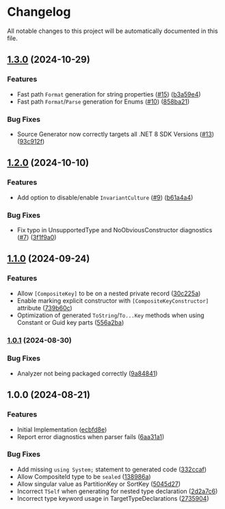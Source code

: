 # Changelog

All notable changes to this project will be automatically documented in this file.


## [1.3.0](https://github.com/DrBarnabus/CompositeKey/compare/v1.2.0...v1.3.0) (2024-10-29)


### Features

* Fast path `Format` generation for string properties ([#15](https://github.com/DrBarnabus/CompositeKey/issues/15)) ([b3a59e4](https://github.com/DrBarnabus/CompositeKey/commit/b3a59e44a1c76f20fd71aeec2dae5196e802e59d))
* Fast path `Format`/`Parse` generation for Enums ([#10](https://github.com/DrBarnabus/CompositeKey/issues/10)) ([858ba21](https://github.com/DrBarnabus/CompositeKey/commit/858ba212a359434c09a1abc9229209fac4ad7ffb))


### Bug Fixes

* Source Generator now correctly targets all .NET 8 SDK Versions ([#13](https://github.com/DrBarnabus/CompositeKey/issues/13)) ([93c912f](https://github.com/DrBarnabus/CompositeKey/commit/93c912fffa825e1818c6c98e8633991cca35f185))

## [1.2.0](https://github.com/DrBarnabus/CompositeKey/compare/v1.1.0...v1.2.0) (2024-10-10)


### Features

* Add option to disable/enable `InvariantCulture` ([#9](https://github.com/DrBarnabus/CompositeKey/issues/9)) ([b61a4a4](https://github.com/DrBarnabus/CompositeKey/commit/b61a4a4ba7facd11c4ff17e8e72baecdb61eada0))


### Bug Fixes

* Fix typo in UnsupportedType and NoObviousConstructor diagnostics ([#7](https://github.com/DrBarnabus/CompositeKey/issues/7)) ([3f1f9a0](https://github.com/DrBarnabus/CompositeKey/commit/3f1f9a02b9a7c89d2b08deee8e47c36af1eba6d2))

## [1.1.0](https://github.com/DrBarnabus/CompositeKey/compare/v1.0.1...v1.1.0) (2024-09-24)


### Features

* Allow `[CompositeKey]` to be on a nested private record ([30c225a](https://github.com/DrBarnabus/CompositeKey/commit/30c225a3fa406f70cfd4bb757e71f55392eaf809))
* Enable marking explicit constructor with `[CompositeKeyConstructor]` attribute ([739b60c](https://github.com/DrBarnabus/CompositeKey/commit/739b60c14366b689a96ff095d87d8336ad200ddc))
* Optimization of generated `ToString`/`To...Key` methods when using Constant or Guid key parts ([556a2ba](https://github.com/DrBarnabus/CompositeKey/commit/556a2ba308d538ca7fbdde2ec259060cb4ba77b2))

### [1.0.1](https://github.com/DrBarnabus/CompositeKey/compare/v1.0.0...v1.0.1) (2024-08-30)


### Bug Fixes

* Analyzer not being packaged correctly ([9a84841](https://github.com/DrBarnabus/CompositeKey/commit/9a8484138320f6422ab98e4cf86819b1d7c6d706))

## 1.0.0 (2024-08-21)


### Features

* Initial Implementation ([ecbfd8e](https://github.com/DrBarnabus/CompositeKey/commit/ecbfd8e38b76aec713a253861ffc6270d089f6e4))
* Report error diagnostics when parser fails ([6aa31a1](https://github.com/DrBarnabus/CompositeKey/commit/6aa31a16d306a9d7a39e888b3cf9526bd097b16e))


### Bug Fixes

* Add missing `using System;` statement to generated code ([332ccaf](https://github.com/DrBarnabus/CompositeKey/commit/332ccaf1bb75370b6cfee0ac5cac2011de6dc38f))
* Allow CompositeId type to be `sealed` ([138986a](https://github.com/DrBarnabus/CompositeKey/commit/138986a10dff5678f9995996c8032ac065cade5d))
* Allow singular value as PartitionKey or SortKey ([5045d27](https://github.com/DrBarnabus/CompositeKey/commit/5045d279b53dfe45db5a2cc7a7cba5d7897269f6))
* Incorrect `TSelf` when generating for nested type declaration ([2d2a7c6](https://github.com/DrBarnabus/CompositeKey/commit/2d2a7c60afc6877e48efd94838d9a41de306c595))
* Incorrect type keyword usage in TargetTypeDeclarations ([2735904](https://github.com/DrBarnabus/CompositeKey/commit/273590410a51d6a4120290201c9eab1543e878ae))
